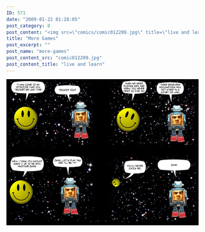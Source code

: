 ```yaml
---
ID: 571
date: "2009-01-22 01:28:05"
post_category: 0
post_content: "<img src=\"comics/comic012209.jpg\" title=\"live and learn\" />"
title: "More Games"
post_excerpt: ""
post_name: "more-games"
post_content_src: "comic012209.jpg"
post_content_title: "live and learn"
---
```



[![live and learn](/comics-hi-res/comic012209.jpg)](/comics-hi-res/comic012209.jpg)
